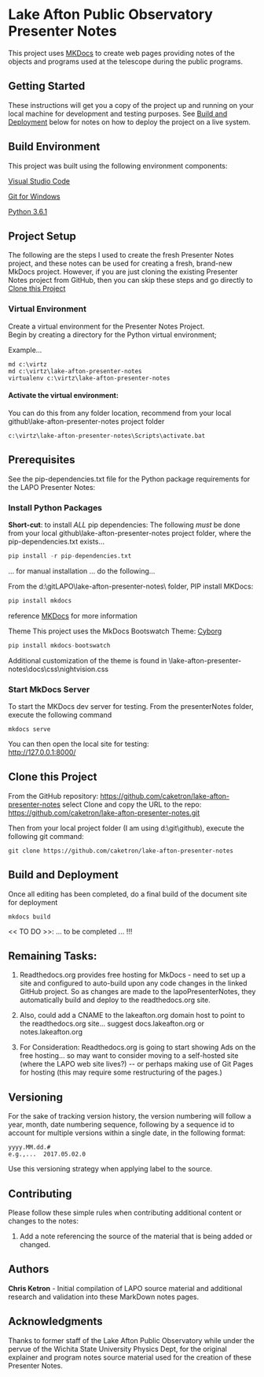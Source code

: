 # Lake Afton Public Observatory Presenter Notes
This project uses [MKDocs](http://www.mkdocs.org/) to create web pages providing notes of the objects and programs used at the telescope during the public programs.

## Getting Started

These instructions will get you a copy of the project up and running on your local machine for development and testing purposes. See [Build and Deployment](#build-and-deployment) below for notes on how to deploy the project on a live system.

## Build Environment
This project was built using the following environment components:

[Visual Studio Code](https://code.visualstudio.com/)

[Git for Windows](https://git-scm.com/download/win)

[Python 3.6.1](https://www.python.org/downloads/)

## Project Setup
The following are the steps I used to create the fresh Presenter Notes project, 
and these notes can be used for creating a fresh, brand-new MkDocs project.
However, if you are just cloning the existing Presenter Notes project from GitHub, then you can skip these steps and go directly to [Clone this Project](#clone-this-project)
 	
### Virtual Environment
Create a virtual environment for the Presenter Notes Project.  
Begin by creating a directory for the Python virtual environment;

Example...
```
md c:\virtz
md c:\virtz\lake-afton-presenter-notes
virtualenv c:\virtz\lake-afton-presenter-notes
```

#### Activate the virtual environment:

You can do this from any folder location, recommend from your local github\lake-afton-presenter-notes project folder
```
c:\virtz\lake-afton-presenter-notes\Scripts\activate.bat
```

## Prerequisites

See the pip-dependencies.txt file for the Python package requirements for the LAPO Presenter Notes:

### Install Python Packages

**Short-cut**: to install *ALL* pip dependencies:
The following *must* be done from your local github\lake-afton-presenter-notes project folder, where the pip-dependencies.txt exists...

```python
pip install -r pip-dependencies.txt
```

... for manual installation ... do the following...

From the d:\gitLAPO\lake-afton-presenter-notes\ folder, PIP install MKDocs:

```python
pip install mkdocs
```
reference [MKDocs](http://www.mkdocs.org/) for more information 

Theme 
This project uses the MkDocs Bootswatch Theme: [Cyborg](http://mkdocs.github.io/mkdocs-bootswatch/#cyborg)

```python
pip install mkdocs-bootswatch
```

Additional customization of the theme is found in \lake-afton-presenter-notes\docs\css\nightvision.css

### Start MkDocs Server
To start the MKDocs dev server for testing.
From the presenterNotes folder, execute the following command

	mkdocs serve

You can then open the local site for testing:<br>
	http://127.0.0.1:8000/
	
## Clone this Project

From the GitHub repository: https://github.com/caketron/lake-afton-presenter-notes
select Clone and copy the URL to the repo: https://github.com/caketron/lake-afton-presenter-notes.git

Then from your local project folder (I am using d:\git\github), execute the following git command:
```git
git clone https://github.com/caketron/lake-afton-presenter-notes
```

## Build and Deployment
Once all editing has been completed, do a final build of the document site for deployment

```
mkdocs build
```

<< TO DO >>:  ... to be completed ... !!!
	
## Remaining Tasks:
1. Readthedocs.org provides free hosting for MkDocs - need to set up a site and configured to auto-build upon any code changes in the linked GitHub project.
    So as changes are made to the lapoPresenterNotes, they automatically build and deploy to the readthedocs.org site.
		
1. Also, could add a CNAME to the lakeafton.org domain host to point to the readthedocs.org site… suggest docs.lakeafton.org or notes.lakeafton.org

1. For Consideration: Readthedocs.org is going to start showing Ads on the free hosting... so may want to consider moving to a self-hosted site (where the LAPO web site lives?) -- or perhaps making use of Git Pages for hosting (this may require some restructuring of the pages.)

## Versioning
For the sake of tracking version history, the version numbering will follow a year, month, date numbering sequence, following by a sequence id to account for multiple versions within a single date, in the following format:

	yyyy.MM.dd.#
	e.g.,...  2017.05.02.0

Use this versioning strategy when applying label to the source.

## Contributing
Please follow these simple rules when contributing additional content or changes to the notes:

1. Add a note referencing the source of the material that is being added or changed.

## Authors
**Chris Ketron** - Initial compilation of LAPO source material and additional research and validation into these MarkDown notes pages.

## Acknowledgments
Thanks to former staff of the Lake Afton Public Observatory while under the pervue of
the Wichita State University Physics Dept, for the original explainer and program notes source
material used for the creation of these Presenter Notes.


